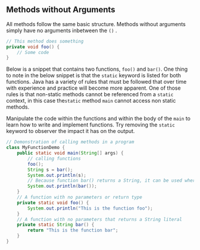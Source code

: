 ## Methods without Arguments

All methods follow the same basic structure. Methods without arguments simply have no arguments inbetween the `()` . 

```Java
// This method does something
private void foo() {
    // Some code
}
```

Below is a snippet that contains two functions, `foo()` and `bar()`. One thing to note in the below snippet is that the `static` keyword is listed for both functions. Java has a variety of rules that must be followed that over time with experience and practice will become more apparent. One of those rules is that non-static methods cannot be referenced from a `static` context, in this case the`static` method `main` cannot access non static methods. 

Manipulate the code within the functions and within the body of the `main` to learn how to write and implement functions. Try removing the `static` keyword to observer the impact it has on the output. 

```java
// Demonstration of calling methods in a program
class MyFunctionDemo {
    public static void main(String[] args) {
        // calling functions
        foo();
        String s = bar();
        System.out.println(s);
        // Because function bar() returns a String, it can be used where the return value would be used, in this case as the argument for `println()`
        System.out.println(bar());
    }
    // A function with no parameters or return type
    private static void foo() {
        System.out.println("This is the function foo");
    }
    // A function with no parameters that returns a String literal
    private static String bar() {
        return "This is the function bar";
    }
}
```

